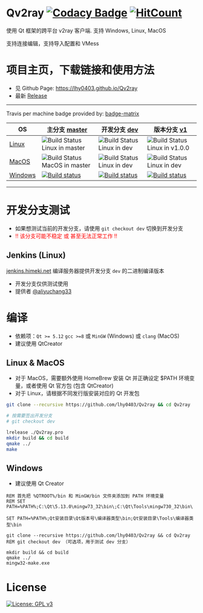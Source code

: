 # Qv2ray [![Codacy Badge](https://api.codacy.com/project/badge/Grade/a034dd186c36408c92ffb04449fb6996)](https://app.codacy.com/app/lhy0403/Qv2ray?utm_source=github.com&utm_medium=referral&utm_content=lhy0403/Qv2ray&utm_campaign=Badge_Grade_Dashboard) [![HitCount](http://hits.dwyl.io/lhy0403/Qv2ray.svg)](http://hits.dwyl.io/lhy0403/Qv2ray) 

使用 Qt 框架的跨平台 v2ray 客户端. 支持 Windows, Linux, MacOS

支持连接编辑，支持导入配置和 VMess

# 项目主页，下载链接和使用方法
 - 见 Github Page: https://lhy0403.github.io/Qv2ray
 - 最新 [Release](https://github.com/lhy0403/Qv2ray/releases/latest) 

-------------------------

Travis per machine badge provided by: [badge-matrix](https://github.com/exogen/badge-matrix)

| OS      | 主分支 [master](https://github.com/lhy0403/Qv2ray/tree/master) | 开发分支 [dev](https://github.com/lhy0403/Qv2ray/tree/dev)   | 版本分支 [v1](https://github.com/lhy0403/Qv2ray/tree/version-v1) |
| ------- | ------------------------------------------------------------ | ------------------------------------------------------------ | ------------------------------------------------------------ |
| [Linux](https://travis-ci.com/lhy0403/Qv2ray)   | ![Build Status Linux in master](http://badges.herokuapp.com/travis.com/lhy0403/Qv2ray?style=flat-square&env=BADGE=linux&label=Linux-master&branch=master) | ![Build Status Linux in dev](http://badges.herokuapp.com/travis.com/lhy0403/Qv2ray?style=flat-square&env=BADGE=linux&label=Linux-dev&branch=dev) | ![Build Status Linux in v1.0.0](http://badges.herokuapp.com/travis.com/lhy0403/Qv2ray?style=flat-square&env=BADGE=linux&label=Linux-v1&branch=version-v1) |
| [MacOS](https://travis-ci.com/lhy0403/Qv2ray)   | ![Build Status MacOS in master](http://badges.herokuapp.com/travis.com/lhy0403/Qv2ray?style=flat-square&env=BADGE=osx&label=MacOS-master&branch=master) | ![Build Status Linux in dev](http://badges.herokuapp.com/travis.com/lhy0403/Qv2ray?style=flat-square&env=BADGE=osx&label=MacOS-dev&branch=dev) | ![Build Status Linux in dev](http://badges.herokuapp.com/travis.com/lhy0403/Qv2ray?style=flat-square&env=BADGE=osx&label=MacOS-v1&branch=version-v1) |
| [Windows](https://ci.appveyor.com/project/lhy0403/qv2ray) | [![Build status](https://ci.appveyor.com/api/projects/status/i1l524ws0hiitpm4/branch/master?svg=true)](https://ci.appveyor.com/project/lhy0403/qv2ray/branch/master) | [![Build status](https://ci.appveyor.com/api/projects/status/i1l524ws0hiitpm4/branch/dev?svg=true)](https://ci.appveyor.com/project/lhy0403/qv2ray/branch/dev) | [![Build status](https://ci.appveyor.com/api/projects/status/i1l524ws0hiitpm4/branch/version-v1?svg=true)](https://ci.appveyor.com/project/lhy0403/qv2ray/branch/version-v1) |

----------------

# 开发分支测试
  - 如果想测试当前的开发分支，请使用 `git checkout dev` 切换到开发分支
  - <span style="color: red">!! 该分支可能不稳定 或 甚至无法正常工作 !!</span>

## Jenkins (Linux)
[jenkins.himeki.net](https://jenkins.himeki.net/job/Qv2ray/) 编译服务器提供开发分支 `dev` 的二进制编译版本
 - 开发分支仅供测试使用
 - 提供者 [@aliyuchang33](https://github.com/aliyuchang33)

# 编译
 - 依赖项：`Qt >= 5.12` `gcc >=8` 或 `MinGW` (Windows) 或 `clang` (MacOS)
 - 建议使用 QtCreator

## Linux & MacOS

- 对于 MacOS，需要额外使用 HomeBrew 安装 Qt 并正确设定 $PATH 环境变量，或者使用 Qt 官方包 (包含 QtCreator)
- 对于 Linux，请根据不同发行版安装对应的 Qt 开发包 

```bash
git clone --recursive https://github.com/lhy0403/Qv2ray && cd Qv2ray

# 按需要签出开发分支
# git checkout dev

lrelease ./Qv2ray.pro
mkdir build && cd build
qmake ../
make
```

## Windows

- 建议使用 Qt Creator

```batch
REM 首先把 %QTROOT%/bin 和 MinGW/bin 文件夹添加到 PATH 环境变量
REM SET PATH=%PATH%;C:\Qt\5.13.0\mingw73_32\bin\;C:\Qt\Tools\mingw730_32\bin\

SET PATH=%PATH%;Qt安装目录\Qt版本号\编译器类型\bin;Qt安装目录\Tools\编译器类型\bin

git clone --recursive https://github.com/lhy0403/Qv2ray && cd Qv2ray
REM git checkout dev （可选项，用于测试 dev 分支）

mkdir build && cd build
qmake ../
mingw32-make.exe
```

# License

[![License: GPL v3](https://img.shields.io/badge/License-GPL%20v3-blue.svg)](https://www.gnu.org/licenses/gpl-3.0)
